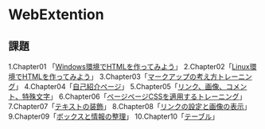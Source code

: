# WebExtention

## 課題
1.Chapter01 「[Windows環境でHTMLを作ってみよう](chapter01/ch01-firsthtml-win.html)」
2.Chapter02「[Linux環境でHTMLを作ってみよう](chapter02\ch02-firsthtml-linux.html)」
3.Chapter03「[マークアップの考え方トレーニング](chapter03\ch03-markuptag1.html)」
4.Chapter04「[自己紹介ページ](chapter04\ch04-markuptag1.html)」
5.Chapter05「[リンク、画像、コメント、特殊文字](chapter05\ch05-markuptag2.html)」
6.Chapter06「[ページページCSSを適用するトレーニング](chapter06\index.html)」
7.Chapter07「[テキストの装飾](chapter07\ch07-fontsytle.html)」
8.Chapter08「[リンクの設定と画像の表示](chapter08\ch08-linkimg.html)」
9.Chapter09「[ボックスと情報の整理](chapter09\ch09-boxcss.html)」
10.Chapter10「[テーブル](chapter10\ch10-table.html)」
